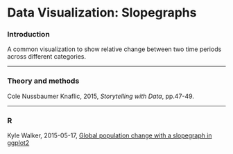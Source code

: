 # Data Visualization: Slopegraphs

### Introduction

A common visualization to show relative change between two time periods across different categories.

---
### Theory and methods

Cole Nussbaumer Knaflic, 2015, _Storytelling with Data_, pp.47-49.

---
### R

Kyle Walker, 2015-05-17, [Global population change with a slopegraph in ggplot2](https://rpubs.com/walkerke/slopegraph)

